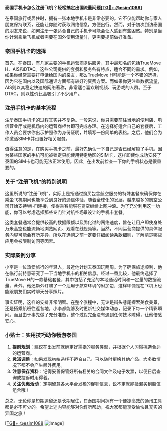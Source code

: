**泰国手机卡怎么注册飞机？轻松搞定出国流量问题[[TG💪+ @esim1088](https://t.me/s/esim1088)]**

在泰国旅行或居住时，拥有一张本地手机卡是非常必要的。它不仅能帮助你与家人朋友保持联系，还能让你随时获取网络信息，方便出行。然而，对于初次到访泰国的朋友来说，如何注册一张适合自己的手机卡可能会让人感到有些困惑。特别是当你计划乘坐飞机或者需要在国外使用流量时，更需要提前做好准备。

### 泰国手机卡的选择

首先，在泰国，有几家主要的手机运营商提供服务，其中最知名的包括TrueMove H、AIS和DTAC。这些公司提供的套餐和服务各有特点，适合不同的需求。例如，如果你经常需要打电话给国内的亲友，那么TrueMove H可能是一个不错的选择，因为它在国内以及国际通话方面都有较好的资费方案。而如果你更注重数据流量，AIS则以其稳定快速的网络著称，非常适合喜欢刷视频、玩游戏的人群。至于DTAC，则以性价比高吸引了不少用户。

### 注册手机卡的基本流程

注册泰国手机卡的过程其实并不复杂。一般来说，你只需要前往当地的便利店、电信营业厅或是机场内的运营商柜台即可完成办理。在选择好适合自己的套餐后，工作人员会要求你出示护照作为身份证明，并填写一份简单的表格。之后，他们会为你激活SIM卡并设置好相关服务。

值得注意的是，在购买手机卡之前，最好先确认一下自己是否已经解锁了手机。因为某些国家的手机可能被锁定只能使用特定地区的SIM卡，这样即使你成功安装了泰国的SIM卡也可能无法正常使用。因此，在出发前检查一下你的手机状态是很重要的。

### 关于“注册飞机”的特别说明

这里所说的“注册飞机”，实际上是指通过购买包含航空服务的特殊套餐来确保你在乘坐飞机期间也能享受到良好的通信体验。随着全球化的发展，越来越多的航空公司开始支持Wi-Fi连接，使得乘客能够在高空继续上网冲浪。为了充分利用这一功能，你可以考虑选择那些专门针对航空场景设计的手机卡套餐。

这类套餐通常会提供较高的数据限额以及优化过的网络速度，旨在让用户即使身处万米高空也能流畅地浏览网页、观看在线视频等。当然，不同运营商提供的具体服务内容可能会有所差异，所以在选购之前一定要仔细阅读条款细则，了解清楚哪些应用会被限制访问等因素。

### 实际案例分享

小李是一位热爱旅行的年轻人，最近他计划去泰国玩两周。为了确保旅途顺利，他在临行前特意研究了一下当地手机卡的相关信息。经过一番比较，他最终选择了TrueMove H的一款基础套餐，其中包括了充足的本地通话时间和一定量的数据流量。此外，他还额外订购了一个适用于航空环境的附加包，这样即便是在飞机上也能跟朋友们实时聊天分享照片。

事实证明，这样的安排非常明智。在整个旅程中，无论是街头巷尾探索美食美景，还是搭乘航班往返各地，小李都能够及时更新社交媒体动态，记录下每一个精彩瞬间。而且由于事先做了充分准备，整个过程完全没有遇到任何技术障碍，让他倍感安心。

### 小贴士：实用技巧助你畅游泰国

1. **提前规划**：建议在出发前就确定好需要的服务类型，并根据个人习惯挑选合适的运营商。
2. **灵活调整**：如果发现初始选择不适合自己，可以随时更换其他产品，大多数情况下都不会产生额外费用。
3. **注意保存资料**：记得妥善保管好所有相关的合同文件及电子发票，以便日后查询或投诉时用得着。
4. **关注优惠活动**：定期留意各大平台发布的促销信息，说不定就能捡漏买到超值组合哦！

总之，无论你是短期逗留还是长期居住，在泰国期间拥有一个便捷高效的通讯工具都是必不可少的。希望上述内容能够对你有所帮助，祝大家都能享受愉快且充实的异国之旅！

[[TG💪+ @esim1088](https://t.me/s/esim1088) ![Image](https://i.postimg.cc/4NQfJmqS/Snipaste-2025-05-13-00-14-12.png)]
